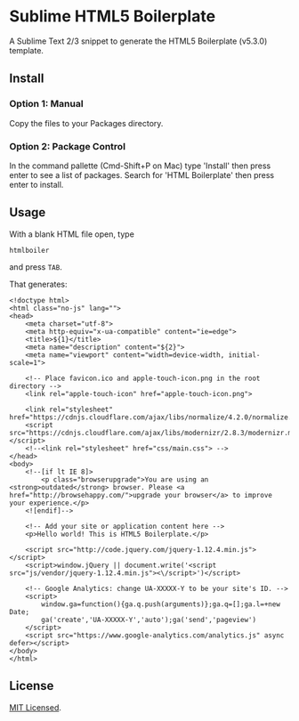 # Sublime HTML5 Boilerplate

A Sublime Text 2/3 snippet to generate the HTML5 Boilerplate (v5.3.0) template.

## Install

### Option 1: Manual

Copy the files to your Packages directory.

### Option 2: Package Control

In the command pallette (Cmd-Shift+P on Mac) type 'Install' then press enter to see a list of packages. Search for 'HTML Boilerplate' then press enter to install.

## Usage

With a blank HTML file open, type

    htmlboiler

and press `TAB`.

That generates:

    <!doctype html>
    <html class="no-js" lang="">
    <head>
        <meta charset="utf-8">
        <meta http-equiv="x-ua-compatible" content="ie=edge">
        <title>${1}</title>
        <meta name="description" content="${2}">
        <meta name="viewport" content="width=device-width, initial-scale=1">
        
        <!-- Place favicon.ico and apple-touch-icon.png in the root directory -->
        <link rel="apple-touch-icon" href="apple-touch-icon.png">

        <link rel="stylesheet" href="https://cdnjs.cloudflare.com/ajax/libs/normalize/4.2.0/normalize.min.css">
        <script src="https://cdnjs.cloudflare.com/ajax/libs/modernizr/2.8.3/modernizr.min.js"></script>
        <!--<link rel="stylesheet" href="css/main.css"> -->
    </head>
    <body>
        <!--[if lt IE 8]>
            <p class="browserupgrade">You are using an <strong>outdated</strong> browser. Please <a href="http://browsehappy.com/">upgrade your browser</a> to improve your experience.</p>
        <![endif]-->

        <!-- Add your site or application content here -->
        <p>Hello world! This is HTML5 Boilerplate.</p>

        <script src="http://code.jquery.com/jquery-1.12.4.min.js"></script>
        <script>window.jQuery || document.write('<script src="js/vendor/jquery-1.12.4.min.js"><\/script>')</script>

        <!-- Google Analytics: change UA-XXXXX-Y to be your site's ID. -->
        <script>
            window.ga=function(){ga.q.push(arguments)};ga.q=[];ga.l=+new Date;
            ga('create','UA-XXXXX-Y','auto');ga('send','pageview')
        </script>
        <script src="https://www.google-analytics.com/analytics.js" async defer></script>
    </body>
    </html>

## License 

[MIT Licensed](http://sloria.mit-license.org/).
